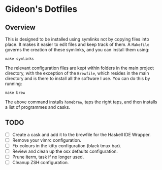 # Gideon's Dotfiles

## Overview

This is designed to be installed using symlinks not by copying files into place.
It makes it easier to edit files and keep track of them. A `Makefile` governs the
creation of these symlinks, and you can install them using:

    make symlinks

The relevant configuration files are kept within folders in the main project
directory, with the exception of the `Brewfile`, which resides in the main
directory and is there to install all the software I use. You can do this by
running:

    make brew

The above command installs `homebrew`, taps the right taps, and then installs a
list of programmes and casks.

## TODO

- [ ] Create a cask and add it to the brewfile for the Haskell IDE Wrapper.
- [ ] Remove your vimrc configuration.
- [ ] Fix colours in the kitty configuration (black tmux bar).
- [ ] Review and clean up the osx defaults configuration.
- [ ] Prune iterm, task if no longer used.
- [ ] Cleanup ZSH configuration.
